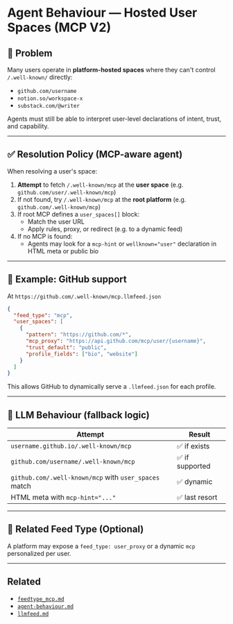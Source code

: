 # Agent Behaviour — Hosted User Spaces (MCP V2)

## 🧩 Problem

Many users operate in **platform-hosted spaces** where they can't control `/.well-known/` directly:

- `github.com/username`
- `notion.so/workspace-x`
- `substack.com/@writer`

Agents must still be able to interpret user-level declarations of intent, trust, and capability.

---

## ✅ Resolution Policy (MCP-aware agent)

When resolving a user's space:

1. **Attempt** to fetch `/.well-known/mcp` at the **user space** (e.g. `github.com/user/.well-known/mcp`)
2. If not found, try `/.well-known/mcp` at the **root platform** (e.g. `github.com/.well-known/mcp`)
3. If root MCP defines a `user_spaces[]` block:
    - Match the user URL
    - Apply rules, proxy, or redirect (e.g. to a dynamic feed)
4. If no MCP is found:
    - Agents may look for a `mcp-hint` or `wellknown="user"` declaration in HTML meta or public bio

---

## 🧭 Example: GitHub support

At `https://github.com/.well-known/mcp.llmfeed.json`

```json
{
  "feed_type": "mcp",
  "user_spaces": [
    {
      "pattern": "https://github.com/*",
      "mcp_proxy": "https://api.github.com/mcp/user/{username}",
      "trust_default": "public",
      "profile_fields": ["bio", "website"]
    }
  ]
}
```

This allows GitHub to dynamically serve a `.llmfeed.json` for each profile.

---

## 🧠 LLM Behaviour (fallback logic)

| Attempt | Result |
|---------|--------|
| `username.github.io/.well-known/mcp` | ✅ if exists |
| `github.com/username/.well-known/mcp` | ✅ if supported |
| `github.com/.well-known/mcp` with `user_spaces` match | ✅ dynamic |
| HTML meta with `mcp-hint="..."` | ✅ last resort |

---

## 🧩 Related Feed Type (Optional)

A platform may expose a `feed_type: user_proxy` or a dynamic `mcp` personalized per user.

---

## Related

- [`feedtype_mcp.md`](./feedtype_mcp.md)
- [`agent-behaviour.md`](./agent-behaviour.md)
- [`llmfeed.md`](./llmfeed.md)
